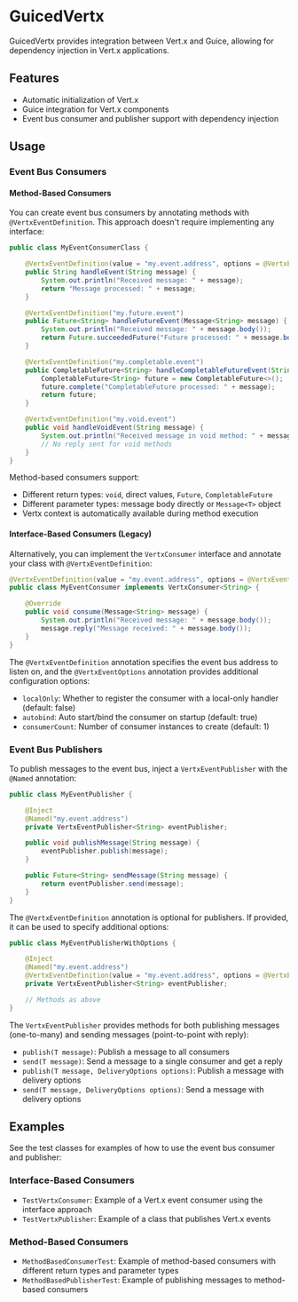 # GuicedVertx

GuicedVertx provides integration between Vert.x and Guice, allowing for dependency injection in Vert.x applications.

## Features

- Automatic initialization of Vert.x
- Guice integration for Vert.x components
- Event bus consumer and publisher support with dependency injection

## Usage

### Event Bus Consumers

#### Method-Based Consumers

You can create event bus consumers by annotating methods with `@VertxEventDefinition`. This approach doesn't require implementing any interface:

```java
public class MyEventConsumerClass {

    @VertxEventDefinition(value = "my.event.address", options = @VertxEventOptions(localOnly = true))
    public String handleEvent(String message) {
        System.out.println("Received message: " + message);
        return "Message processed: " + message;
    }

    @VertxEventDefinition("my.future.event")
    public Future<String> handleFutureEvent(Message<String> message) {
        System.out.println("Received message: " + message.body());
        return Future.succeededFuture("Future processed: " + message.body());
    }

    @VertxEventDefinition("my.completable.event")
    public CompletableFuture<String> handleCompletableFutureEvent(String message) {
        CompletableFuture<String> future = new CompletableFuture<>();
        future.complete("CompletableFuture processed: " + message);
        return future;
    }

    @VertxEventDefinition("my.void.event")
    public void handleVoidEvent(String message) {
        System.out.println("Received message in void method: " + message);
        // No reply sent for void methods
    }
}
```

Method-based consumers support:
- Different return types: `void`, direct values, `Future`, `CompletableFuture`
- Different parameter types: message body directly or `Message<T>` object
- Vertx context is automatically available during method execution

#### Interface-Based Consumers (Legacy)

Alternatively, you can implement the `VertxConsumer` interface and annotate your class with `@VertxEventDefinition`:

```java
@VertxEventDefinition(value = "my.event.address", options = @VertxEventOptions(localOnly = true))
public class MyEventConsumer implements VertxConsumer<String> {

    @Override
    public void consume(Message<String> message) {
        System.out.println("Received message: " + message.body());
        message.reply("Message received: " + message.body());
    }
}
```

The `@VertxEventDefinition` annotation specifies the event bus address to listen on, and the `@VertxEventOptions` annotation provides additional configuration options:

- `localOnly`: Whether to register the consumer with a local-only handler (default: false)
- `autobind`: Auto start/bind the consumer on startup (default: true)
- `consumerCount`: Number of consumer instances to create (default: 1)

### Event Bus Publishers

To publish messages to the event bus, inject a `VertxEventPublisher` with the `@Named` annotation:

```java
public class MyEventPublisher {

    @Inject
    @Named("my.event.address")
    private VertxEventPublisher<String> eventPublisher;

    public void publishMessage(String message) {
        eventPublisher.publish(message);
    }

    public Future<String> sendMessage(String message) {
        return eventPublisher.send(message);
    }
}
```

The `@VertxEventDefinition` annotation is optional for publishers. If provided, it can be used to specify additional options:

```java
public class MyEventPublisherWithOptions {

    @Inject
    @Named("my.event.address")
    @VertxEventDefinition(value = "my.event.address", options = @VertxEventOptions(localOnly = true))
    private VertxEventPublisher<String> eventPublisher;

    // Methods as above
}
```

The `VertxEventPublisher` provides methods for both publishing messages (one-to-many) and sending messages (point-to-point with reply):

- `publish(T message)`: Publish a message to all consumers
- `send(T message)`: Send a message to a single consumer and get a reply
- `publish(T message, DeliveryOptions options)`: Publish a message with delivery options
- `send(T message, DeliveryOptions options)`: Send a message with delivery options

## Examples

See the test classes for examples of how to use the event bus consumer and publisher:

### Interface-Based Consumers
- `TestVertxConsumer`: Example of a Vert.x event consumer using the interface approach
- `TestVertxPublisher`: Example of a class that publishes Vert.x events

### Method-Based Consumers
- `MethodBasedConsumerTest`: Example of method-based consumers with different return types and parameter types
- `MethodBasedPublisherTest`: Example of publishing messages to method-based consumers
